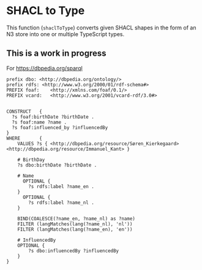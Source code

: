 # SHACL to Type

This function (`shaclToType`) converts given SHACL shapes in the form of an N3 store into one or multiple TypeScript types.

## This is a work in progress

For https://dbpedia.org/sparql

```SPARQL
prefix dbo: <http://dbpedia.org/ontology/>
prefix rdfs: <http://www.w3.org/2000/01/rdf-schema#>
PREFIX foaf:    <http://xmlns.com/foaf/0.1/>
PREFIX vcard:   <http://www.w3.org/2001/vcard-rdf/3.0#>


CONSTRUCT   { 
  ?s foaf:birthDate ?birthDate .
  ?s foaf:name ?name .
  ?s foaf:influenced_by ?influencedBy 
}
WHERE       {
  	VALUES ?s { <http://dbpedia.org/resource/Søren_Kierkegaard> <http://dbpedia.org/resource/Immanuel_Kant> }
  
    # BirthDay  
  	?s dbo:birthDate ?birthDate .
  
    # Name
	  OPTIONAL {
    	?s rdfs:label ?name_en .
  	}
	  OPTIONAL {
    	?s rdfs:label ?name_nl .
  	}
  
    BIND(COALESCE(?name_en, ?name_nl) as ?name)
    FILTER (langMatches(lang(?name_nl), 'nl'))
    FILTER (langMatches(lang(?name_en), 'en'))
  
    # InfluencedBy
  	OPTIONAL {
  		?s dbo:influencedBy ?influencedBy
  	}
}
```